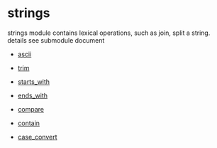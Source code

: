 # strings

strings module contains lexical operations, such as join, split a string.
details see submodule document

* [ascii](/docs/en/strings/ascii.md) 

* [trim](/docs/en/strings/trim.md)

* [starts_with](/docs/en/strings/starts_with.md)

* [ends_with](/docs/en/strings/ends_with.md)

* [compare](/docs/en/strings/compare.md)

* [contain](/docs/en/strings/contain.md)

* [case_convert](/docs/en/strings/case_convert.md)

